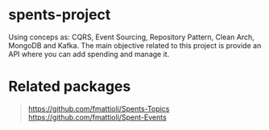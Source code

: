 # spents-project
Using conceps as: CQRS, Event Sourcing, Repository Pattern, Clean Arch, MongoDB and Kafka. The main objective related to this project is provide an API where you can add spending and manage it.

# Related packages
> https://github.com/fmattioli/Spents-Topics <br/>
> https://github.com/fmattioli/Spent-Events
